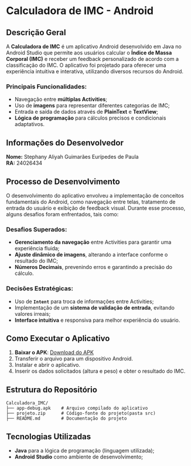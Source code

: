 # Calculadora de IMC - Android

## Descrição Geral
A **Calculadora de IMC** é um aplicativo Android desenvolvido em Java no Android Studio que permite aos usuários calcular o **Índice de Massa Corporal (IMC)** e receber um feedback personalizado de acordo com a classificação do IMC. O aplicativo foi projetado para oferecer uma experiência intuitiva e interativa, utilizando diversos recursos do Android.

### **Principais Funcionalidades:**
- Navegação entre **múltiplas Activities**;
- Uso de **imagens** para representar diferentes categorias de IMC;
- Entrada e saída de dados através de **PlainText** e **TextView**;
- **Lógica de programação** para cálculos precisos e condicionais adaptativos.

## Informações do Desenvolvedor
**Nome:** Stephany Aliyah Guimarães Eurípedes de Paula  
**RA:** 24026434  

## Processo de Desenvolvimento
O desenvolvimento do aplicativo envolveu a implementação de conceitos fundamentais do Android, como navegação entre telas, tratamento de entrada do usuário e exibição de feedback visual. Durante esse processo, alguns desafios foram enfrentados, tais como:

### **Desafios Superados:**
- **Gerenciamento da navegação** entre Activities para garantir uma experiência fluida;
- **Ajuste dinâmico de imagens**, alterando a interface conforme o resultado do IMC;
- **Números Decimais**, prevenindo erros e garantindo a precisão do cálculo.

### **Decisões Estratégicas:**
- Uso de **`Intent`** para troca de informações entre Activities;
- Implementação de um **sistema de validação de entrada**, evitando valores irreais;
- **Interface intuitiva** e responsiva para melhor experiência do usuário.

## Como Executar o Aplicativo
1. **Baixar o APK**: [Download do APK](./app-debug.apk)  
2. Transferir o arquivo para um dispositivo Android.
3. Instalar e abrir o aplicativo.
4. Inserir os dados solicitados (altura e peso) e obter o resultado do IMC.

## Estrutura do Repositório
```
Calculadora_IMC/
├── app-debug.apk    # Arquivo compilado do aplicativo
├── projeto.zip      # Código-fonte do projeto(pasta src)
├── README.md        # Documentação do projeto
```

## Tecnologias Utilizadas
- **Java** para a lógica de programação (linguagem utilizada);
- **Android Studio** como ambiente de desenvolvimento;

